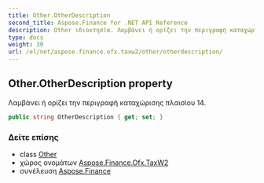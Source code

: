 ```yaml
---
title: Other.OtherDescription
second_title: Aspose.Finance for .NET API Reference
description: Other ιδιοκτησία. Λαμβάνει ή ορίζει την περιγραφή καταχώρισης πλαισίου 14.
type: docs
weight: 30
url: /el/net/aspose.finance.ofx.taxw2/other/otherdescription/
---
```

## Other.OtherDescription property

Λαμβάνει ή ορίζει την περιγραφή καταχώρισης πλαισίου 14.

```csharp
public string OtherDescription { get; set; }
```

### Δείτε επίσης

* class [Other](../)
* χώρος ονομάτων [Aspose.Finance.Ofx.TaxW2](../../other/)
* συνέλευση [Aspose.Finance](../../../)


